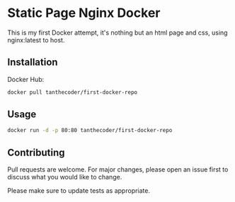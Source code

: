 # Static Page Nginx Docker

This is my first Docker attempt, it's nothing but an html page and css, using nginx:latest to host.

## Installation

Docker Hub:
```bash
docker pull tanthecoder/first-docker-repo
```

## Usage

```bash
docker run -d -p 80:80 tanthecoder/first-docker-repo
```

## Contributing
Pull requests are welcome. For major changes, please open an issue first to discuss what you would like to change.

Please make sure to update tests as appropriate.
